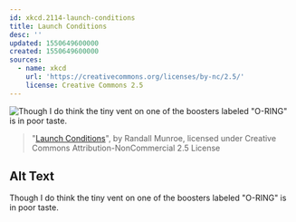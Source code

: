 ```yaml
---
id: xkcd.2114-launch-conditions
title: Launch Conditions
desc: ''
updated: 1550649600000
created: 1550649600000
sources:
  - name: xkcd
    url: 'https://creativecommons.org/licenses/by-nc/2.5/'
    license: Creative Commons 2.5
---
```

![Though I do think the tiny vent on one of the boosters labeled "O-RING" is in poor taste.](https://imgs.xkcd.com/comics/launch_conditions.png)
> "[Launch Conditions](https://xkcd.com/2114/)", by Randall Munroe, licensed under Creative Commons Attribution-NonCommercial 2.5 License

## Alt Text
Though I do think the tiny vent on one of the boosters labeled "O-RING" is in poor taste.
